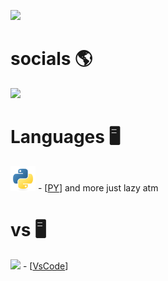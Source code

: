 ![](https://komarev.com/ghpvc/?username=myst0001&color=blueviolet)

# socials 🌎
<img src="https://discord.c99.nl/widget/theme-1/746051373753171978.png">

# Languages 🖥️
<img src="https://github.com/devicons/devicon/raw/master/icons/python/python-original.svg" width="40"> - [[PY](https://www.python.org/)]
and more just lazy atm

# vs 🖥️
<img src ="https://blog.leonhassan.co.uk/content/images/2019/06/visual-studio-code.svg" width="50"> - [[VsCode](https://code.visualstudio.com/)]
